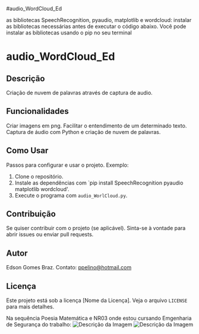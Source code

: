 #audio_WordCloud_Ed

as bibliotecas SpeechRecognition, pyaudio, matplotlib e wordcloud:
instalar as bibliotecas necessárias antes de executar o código abaixo. Você pode instalar as bibliotecas usando o pip no seu terminal

# audio_WordCloud_Ed

## Descrição
Criação de nuvem de palavras através de captura de audio.

## Funcionalidades
Criar imagens em png.
Facilitar o entendimento de um determinado texto.
Captura de áudio com Python e criação de nuvem de palavras.

## Como Usar
Passos para configurar e usar o projeto.
Exemplo: 
1. Clone o repositório.
2. Instale as dependências com `pip install SpeechRecognition pyaudio matplotlib wordcloud'.
3. Execute o programa com `audio_WorlCloud.py`.

## Contribuição
Se quiser contribuir com o projeto (se aplicável).
Sinta-se à vontade para abrir issues ou enviar pull requests.

## Autor
Edson Gomes Braz.
Contato: ppelino@hotmail.com

## Licença
Este projeto está sob a licença [Nome da Licença]. Veja o arquivo `LICENSE` para mais detalhes.

Na sequência Poesia Matemática e NR03 onde estou cursando Emgenharia de Segurança do trabalho:
![Descrição da Imagem](https://github.com/ppelino/audio_WorldCloud_Ed/blob/main/nuvem_de_palavras_MillorFernandes.png)
![Descrição da Imagem](https://github.com/ppelino/audio_WorldCloud_Ed/blob/main/NR03.png)
